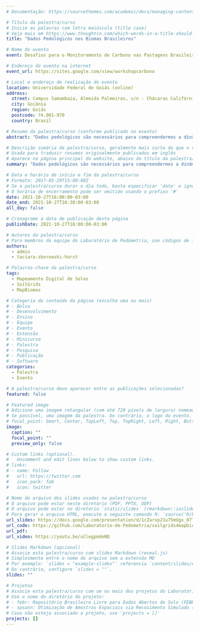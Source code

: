 ```yaml
---
# Documentação: https://sourcethemes.com/academic/docs/managing-content/

# Título da palestra/curso
# Inicie as palavras com letra maiúscula (title case)
# Veja mais em https://www.thoughtco.com/which-words-in-a-title-should-be-capitalized-1691026
title: "Dados Pedológicos nos Biomas Brasileiros"

# Nome do evento
event: Desafios para o Monitoramento de Carbono nas Pastagens Brasileiras

# Endereço do evento na internet
event_url: https://sites.google.com/view/workshopcarbono

# Local e endereço de realização do evento
location: Universidade Federal de Goiás (online)
address:
  street: Campus Samambaia, Almeida Palmeiras, s/n - Chácaras Califórnia
  city: Goiânia
  region: Goiás
  postcode: 74.001-970
  country: Brasil

# Resumo da palestra/curso (conforme publicado no evento)
abstract: "Dados pedológicos são necessários para compreendermos a dinâmica do carbono no território brasileiro. Isso é especialmente importante porque o solo é o maior compartimento terrestre de carbono. Recentemente, iniciativas internacionais como o SoilGrids, contando com colaboradores locais, iniciaram a produzir mapas globais de propriedades do solo para diversas profundidades e resoluções espaciais. Graças a esses mapas, novos e avançados estudos da dinâmica do carbono tem sido possíveis. Contudo, pouco se sabe sobre o quão bem esses mapas globais representam o solo de um determinado território nacional. Nesta palestra, discutiremos sobre as limitações do SoilGrids250m v2.0 (https://soilgrids.org/) como modelo do solo brasileiro. Para isso, apresentaremos resultados da validação estatística dos mapas globais (0-20 cm) usando dados externos obtidos do Repositório Brasileiro Livre para Dados Abertos do Solo (https://www.pedometria.org/febr/)."

# Descrição sumária da palestra/curso, geralmente mais curta do que o resumo publicado
# Usada para traduzir resumos originalmente publicados em inglês
# Aparece na página principal do website, abaixo do título da palestra/curso
summary: "Dados pedológicos são necessários para compreendermos a dinâmica do carbono no território brasileiro. Nesta palestra, discutiremos sobre as limitações do SoilGrids250m v2.0 como modelo do solo brasileiro."

# Data e horário de início e fim da palestra/curso
# Formato: 2017-05-29T15:00:00Z
# Se a palestra/curso durar o dia todo, basta especificar 'date' e ignorar 'date_end'
# O horário de encerramento pode ser omitido usando o prefixo '#'
date: 2021-10-27T16:00:00-03:00
date_end: 2021-10-27T16:30:00-03:00
all_day: false

# Cronograme a data de publicação desta página
publishDate: 2021-10-27T16:00:00-03:00

# Autores da palestra/curso
# Para membros da equipe do Laboratório de Pedometria, use códigos de identificação conforme 'content/authors'
authors:
  - admin
  - taciara-zborowski-horst

# Palavras-chave da palestra/curso
tags:
  - Mapeamento Digital de Solos
  - SoilGrids
  - MapBiomas

# Categoria do conteúdo da página (escolha uma ou mais)
# - Bolsa
# - Desenvolvimento
# - Ensino
# - Equipe
# - Evento
# - Extensão
# - Minicurso
# - Palestra
# - Pesquisa
# - Publicação
# - Software
categories:
  - Palestra
  - Evento

# A palestra/curso deve aparecer entre as publicações selecionadas?
featured: false

# Featured image
# Adicione uma imagem retangular (com até 720 pixels de largura) nomeada 'featured' ao diretório desta publicação
# Se possível, uma imagem da palestra. Do contrário, o logo do evento.
# focal_point: Smart, Center, TopLeft, Top, TopRight, Left, Right, BottomLeft, Bottom, BottomRight
image:
  caption: ""
  focal_point: ""
  preview_only: false

# Custom links (optional).
#   Uncomment and edit lines below to show custom links.
# links:
# - name: Follow
#   url: https://twitter.com
#   icon_pack: fab
#   icon: twitter

# Nome do arquivo dos slides usados na palestra/curso
# O arquivo pode estar neste diretório (PDF, PPTX, ODP)
# O arquivo pode estar no diretório `static/slides` (rmarkdown::ioslides_presentation)
# Para gerar o arquivo HTML, execute o seguinte comando R: `source('R/build.R')`
url_slides: https://docs.google.com/presentation/d/1cZarxp21u75mUgx_07ThASNQ4uakh2uzjz_XWXyWF1Y/edit?usp=sharing
url_code: https://github.com/Laboratorio-de-Pedometria/soilgrids4mapbiomas
url_pdf:
url_video: https://youtu.be/uClegpmdeNQ

# Slides Markdown (opcional)
# Associe esta palestra/curso com slides Markdown (reveal.js)
# Simplesmente entre o nome do arquivo sem a extensão MD
# Por exemplo: `slides = "example-slides"` referencia `content/slides/example-slides.md`.
# Do contrário, configure `slides = ""`.
slides: ""

# Projetos
# Associe esta palestra/curso com um ou mais dos projetos do Laboratório de Pedometria
# Use o nome do diretório do projeto:
# - febr: Repositório Brasileiro Livre para Dados Abertos do Solo (FEBR)
# - spsann: Otimização de Amostras Espaciais via Recozimento Simulado (SPSANN)
# Caso não esteja associado a projeto, use 'projects = []'
projects: []
---
```


<!-- Insira outras informações sobre a palestra/curso que julgar necessário. -->

<!-- ### Agradecimentos -->

<!-- Insira agradecimentos e informações sobre as fontes de recursos. -->